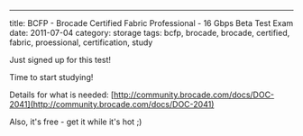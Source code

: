 ---
title: BCFP - Brocade Certified Fabric Professional - 16 Gbps Beta Test Exam
date: 2011-07-04
category: storage
tags: bcfp, brocade, brocade, certified, fabric, proessional, certification, study

Just signed up for this test!

Time to start studying!

Details for what is needed: [http://community.brocade.com/docs/DOC-2041](http://community.brocade.com/docs/DOC-2041)

Also, it's free - get it while it's hot ;)
